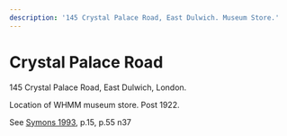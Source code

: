 ```yaml
---
description: '145 Crystal Palace Road, East Dulwich. Museum Store.'
---
```


# Crystal Palace Road

145 Crystal Palace Road, East Dulwich, London.

Location of WHMM museum store. Post 1922.

See [Symons 1993](https://archive.org/details/Symons1993/page/n19/mode/2up?q=Crystal+Palace+Road), p.15, p.55 n37

